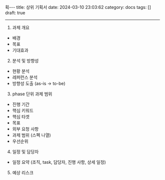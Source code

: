 획---
title: 상위 기획서
date: 2024-03-10 23:03:62
category: docs
tags: []
draft: true

---

1. 과제 개요

- 배경
- 목표
- 기대효과

2. 분석 및 방향성

- 현황 분석
- 레퍼런스 분석
- 방향성 도출 (as-is -> to-be)

3. phase 단위 과제 범위

- 진행 기간
- 핵심 키워드
- 핵심 타겟
- 목표
- 외부 요청 사항
- 과제 범위 (스펙 나열)
- 우선순위

4. 일정 및 담당자

- 일정 요약 (조직, task, 담당자, 진행 사항, 상세 일정)

5. 예상 리스크
